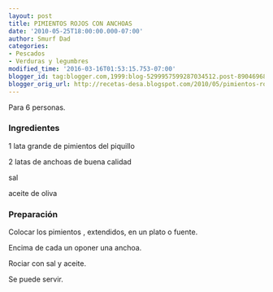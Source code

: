 ```yaml
---
layout: post
title: PIMIENTOS ROJOS CON ANCHOAS
date: '2010-05-25T18:00:00.000-07:00'
author: Smurf Dad
categories:
- Pescados
- Verduras y legumbres
modified_time: '2016-03-16T01:53:15.753-07:00'
blogger_id: tag:blogger.com,1999:blog-5299957599287034512.post-8904696815376993059
blogger_orig_url: http://recetas-desa.blogspot.com/2010/05/pimientos-rojos-con-anchoas.html
---
```


Para 6 personas.

<h3>Ingredientes</h3>


1 lata grande de pimientos del piquillo

2 latas de anchoas de buena calidad

sal

aceite de oliva

<h3>Preparaci&oacute;n</h3>


Colocar los pimientos , extendidos, en un plato o fuente.

Encima de cada un oponer una anchoa.

Rociar con sal y aceite.

Se puede servir.

